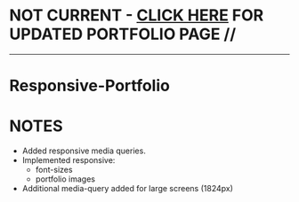 # NOT CURRENT - <a href="https://github.com/philiptd5000/my-portfolio">CLICK HERE</a> FOR UPDATED PORTFOLIO PAGE //

<hr>

# Responsive-Portfolio

# NOTES

* Added responsive media queries.
* Implemented responsive:
    - font-sizes
    - portfolio images
* Additional media-query added for large screens (1824px)


